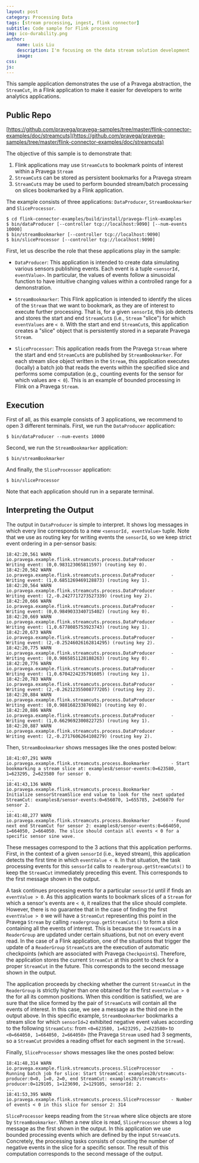 ```yaml
---
layout: post
category: Processing Data
tags: [stream processing, ingest, flink connector]
subtitle: Code sample for Flink processing
img: ico-durability.png
author: 
    name: Luis Liu
    description: I'm focusing on the data stream solution development
    image: 
css: 
js: 
---
```

This sample application demonstrates the use of a Pravega abstraction, the `StreamCut`, in a Flink application to make 
it easier for developers to write analytics applications.
<!--more-->

## Public Repo
[https://github.com/pravega/pravega-samples/tree/master/flink-connector-examples/doc/streamcuts](https://github.com/pravega/pravega-samples/tree/master/flink-connector-examples/doc/streamcuts)

The objective of this sample is to demonstrate that:
1. Flink applications may use `StreamCut`s to bookmark points of interest within a Pravega `Stream`
2. `StreamCut`s can be stored as persistent bookmarks for a Pravega stream
3. `StreamCut`s may be used to perform bounded stream/batch processing on slices bookmarked by a Flink application. 

The example consists of three applications: `DataProducer`, `StreamBookmarker` and `SliceProcessor`.

```
$ cd flink-connector-examples/build/install/pravega-flink-examples
$ bin/dataProducer [--controller tcp://localhost:9090] [--num-events 10000]
$ bin/streamBookmarker [--controller tcp://localhost:9090] 
$ bin/sliceProcessor [--controller tcp://localhost:9090]
```

First, let us describe the role that these applications play in the sample:
- `DataProducer`: This application is intended to create data simulating various sensors publishing events. Each event
is a tuple `<sensorId, eventValue>`. In particular, the values of events follow a sinusoidal function to have intuitive
changing values within a controlled range for a demonstration.

- `StreamBookmarker`: This Flink application is intended to identify the slices of the `Stream` that we want to bookmark,
as they are of interest to execute further processing. That is, for a given `sensorId`, this job detects and stores the
start and end `StreamCut`s (i.e., `Stream` "slice") for which `eventValues` are `< 0`. With the start and end `StreamCut`s, 
this application creates a "slice" object that is persistently stored in a separate Pravega `Stream`.

- `SliceProcessor`: This application reads from the Pravega `Stream` where the start and end `StreamCut`s are published by
`StreamBookmarker`. For each stream slice object written in the `Stream`, this application executes (locally) a batch job 
that reads the events within the specified slice and performs some computation (e.g., counting events for the sensor
for which values are `< 0`). This is an example of bounded processing in Flink on a Pravega `Stream`.

## Execution

First of all, as this example consists of 3 applications, we recommend to open 3 different terminals. 
First, we run the `DataProducer` application:

```
$ bin/dataProducer --num-events 10000
```

Second, we run the `StreamBookmarker` application:

```
$ bin/streamBookmarker
```

And finally, the `SliceProcessor` application:

```
$ bin/sliceProcessor
```

Note that each application should run in a separate terminal.

## Interpreting the Output

The output in `DataProducer` is simple to interpret. It shows log messages in which every line corresponds to a new
`<sensorId, eventValue>` tuple. Note that we use as routing key for writing events the `sensorId`, so we keep strict
event ordering in a per-sensor basis:

```
18:42:20,561 WARN  io.pravega.example.flink.streamcuts.process.DataProducer      - Writing event: (0,0.983123065811597) (routing key 0).
18:42:20,562 WARN  io.pravega.example.flink.streamcuts.process.DataProducer      - Writing event: (1,0.6851269469128873) (routing key 1).
18:42:20,564 WARN  io.pravega.example.flink.streamcuts.process.DataProducer      - Writing event: (2,-0.2427717273527339) (routing key 2).
18:42:20,666 WARN  io.pravega.example.flink.streamcuts.process.DataProducer      - Writing event: (0,0.9849033340715402) (routing key 0).
18:42:20,669 WARN  io.pravega.example.flink.streamcuts.process.DataProducer      - Writing event: (1,0.6778085753923743) (routing key 1).
18:42:20,673 WARN  io.pravega.example.flink.streamcuts.process.DataProducer      - Writing event: (2,-0.25246026162814295) (routing key 2).
18:42:20,775 WARN  io.pravega.example.flink.streamcuts.process.DataProducer      - Writing event: (0,0.9865851128188263) (routing key 0).
18:42:20,776 WARN  io.pravega.example.flink.streamcuts.process.DataProducer      - Writing event: (1,0.6704224235791605) (routing key 1).
18:42:20,783 WARN  io.pravega.example.flink.streamcuts.process.DataProducer      - Writing event: (2,-0.26212355008777205) (routing key 2).
18:42:20,884 WARN  io.pravega.example.flink.streamcuts.process.DataProducer      - Writing event: (0,0.988168233876982) (routing key 0).
18:42:20,886 WARN  io.pravega.example.flink.streamcuts.process.DataProducer      - Writing event: (1,0.6629692300822725) (routing key 1).
18:42:20,887 WARN  io.pravega.example.flink.streamcuts.process.DataProducer      - Writing event: (2,-0.2717606264108279) (routing key 2).

```

Then, `StreamBookmarker` shows messages like the ones posted below:

```
18:41:07,291 WARN  io.pravega.example.flink.streamcuts.process.Bookmarker        - Start bookmarking a stream slice at: examples8/sensor-events:0=623580, 1=623295, 2=623580 for sensor 0.
...
18:41:43,136 WARN  io.pravega.example.flink.streamcuts.process.Bookmarker        - Initialize sensorStreamSlice end value to look for the next updated StreamCut: examples8/sensor-events:0=656070, 1=655785, 2=656070 for sensor 2.
...
18:41:48,277 WARN  io.pravega.example.flink.streamcuts.process.Bookmarker        - Found next end StreamCut for sensor 2: examples8/sensor-events:0=664050, 1=664050, 2=664050. The slice should contain all events < 0 for a specific sensor sine wave.
```

These messages correspond to the 3 actions that this application performs. First, in the context of a given `sensorId`
(i.e., keyed stream), this application detects the first time in which `eventValue < 0`. In that situation, the
task processing events for this `sensorId` calls to `readergroup.getStreamCuts()` to keep the `StreamCut` immediately 
preceding this event. This corresponds to the first message shown in the output.

A task continues processing events for a particular `sensorId` until if finds an `eventValue > 0`. As this application 
wants to bookmark slices of a `Stream` for which a sensor's events are `< 0`, it realizes that the slice should complete.
However, there is no guarantee that in the case of finding the first `eventValue > 0` we will have a `StreamCut`
representing this point in the Pravega `Stream` by calling `readergroup.getStreamCuts()` to form a slice containing all 
the events of interest. This is because the `StreamCut`s in a `ReaderGroup` are updated under certain situations, but 
not on every event read. In the case of a Flink application, one of the situations that trigger the update of a 
`ReaderGroup` `StreamCut`s are the execution of automatic checkpoints (which are associated with Pravega `Checkpoint`s). 
Therefore, the application stores the current `StreamCut` at this point to check for a proper `StreamCut` in the future. 
This corresponds to the second message shown in the output.

The application proceeds by checking whether the current `StreamCut` in the `ReaderGroup` is strictly higher than one
obtained for the first `eventValue > 0` the for all its common positions. When this condition is satisfied, we are sure
that the slice formed by the pair of `StreamCut`s will contain all the events of interest. In this case, we see a 
message as the third one in the output above. In this specific example, `StreamBookmarker` bookmarks a stream slice for 
which `sensorId=2` exhibited negative event values according to the following `StreamCuts`: 
from `<0=623580, 1=623295, 2=623580>` to `<0=664050, 1=664050, 2=664050>` (the Pravega `Stream` used had 3 segments, 
so a `StreamCut` provides a reading offset for each segment in the `Stream`).


Finally, `SliceProcessor` shows messages like the ones posted below:

```
18:41:48,314 WARN  io.pravega.example.flink.streamcuts.process.SliceProcessor    - Running batch job for slice: Start StreamCut: examples20/streamcuts-producer:0=0, 1=0, 2=0, end StreamCut: examples20/streamcuts-producer:0=129105, 1=123690, 2=129105, sensorId: 2.
...
18:41:53,395 WARN  io.pravega.example.flink.streamcuts.process.SliceProcessor    - Number of events < 0 in this slice for sensor 2: 314
```

`SliceProcessor` keeps reading from the `Stream` where slice objects are store by `StreamBookmarker`. When a new
slice is read, `SliceProcessor` shows a log message as the first shown in the output. In this application we use bounded
processing events which are defined by the input `StreamCut`s. Concretely, the processing tasks consists of counting the
number of negative events in the slice for a specific sensor. The result of this computation corresponds to the second
message of the output.